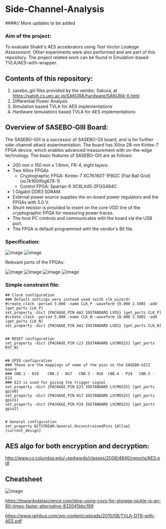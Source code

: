# Side-Channel-Analysis
####// More updates to be added

### Aim of the project:
To evaluate Shakti's AES accelerators using *Test Vector Leakage Assessment*. Other experiments were also performed and are part of this repository. The project related work can be found in Emulation-based-TVLA/AES-with-wrapper.

## Contents of this repository:
1. sasebo_giii files provided by the vendor, Sakura, at https://satoh.cs.uec.ac.jp/SAKURA/hardware/SAKURA-X.html 
2. Differential Power Analysis
3. Simulation based TVLA for AES implementations
4. Hardware (emulation) based TVLA for AES implementations

## Overview of SASEBO-GIII Board: 
The SASEBO-GIII is a successor of SASEBO-GII board, and is for further side-channel attack experimentation. 
The board has Xilinx 28-nm Kintex-7 FPGA device, which enables advanced measurement with on-the-edge 
technology. The basic features of SASEBO-GIII are as follows: 
* 200 mm x 150 mm x 1.6mm, FR-4, eight layers. 
* Two Xilinx FPGAs 
  * Cryptographic FPGA: Kintex-7 XC7K160T-1FBGC (Flat Ball Grid) (xc7k160tfbg676-1)
  * Control FPGA: Spartan-6 XC6LX45-2FGG484C 
* 1 Gigabit DDR3 SDRAM. 
* External power source supplies the on-board power regulators and the FPGAs with 5.0 V. 
* Shunt resistor is provided to insert on the core VDD line of the cryptographic FPGA for measuring power 
traces. 
* The host PC controls and communicates with the board via the USB port. 
* The FPGA is default programmed with the vendor's Bit file. 

### Specification:
![image](https://user-images.githubusercontent.com/69968227/136505278-aae660c9-397a-4c25-84fd-507dcb325878.png)
![image](https://user-images.githubusercontent.com/69968227/136505351-400df3ef-f637-4bcb-abe9-0f9977b3ccd0.png)

Relevant ports of the FPGAs: 


![image](https://user-images.githubusercontent.com/69968227/136505868-284df612-8e33-4907-b8f2-ff7cbb8b35a4.png)
![image](https://user-images.githubusercontent.com/69968227/136506905-b44b3257-adab-445b-acb2-3016ce0fb018.png)
![image](https://user-images.githubusercontent.com/69968227/136507019-d0b51549-18e8-4235-b356-041545db20c1.png)
![image](https://user-images.githubusercontent.com/69968227/136507161-70f0c0dd-2e89-49ea-9d56-5fa113b71583.png)

### Simple constraint file:
```
## Clock configuration
### Default settings were instead used (with clk_wizard)
#create_clock -period 5.000 -name CLK_P -waveform {0.000 2.500} -add [get_ports CLK_P]
set_property -dict {PACKAGE_PIN AA3 IOSTANDARD LVDS} [get_ports CLK_P] 
#create_clock -period 5.000 -name CLK_N -waveform {0.000 2.500} -add [get_ports CLK_N]
set_property -dict {PACKAGE_PIN AA2 IOSTANDARD LVDS} [get_ports CLK_N]


## RESET configuration
set_property -dict {PACKAGE_PIN L23 IOSTANDARD LVCMOS25} [get_ports RST_N]


## GPIO configuration
### These are the mappings of some of the pins on the SASEBO-GIII board
### CN8.1 - D19    CN8.2 - N17   CN8.3 - N16  CN8.4 - P24   CN8.5 - E23  
### E23 is used for giving the trigger signal
set_property -dict {PACKAGE_PIN E23 IOSTANDARD LVCMOS25} [get_ports gpio0]
set_property -dict {PACKAGE_PIN N17 IOSTANDARD LVCMOS25} [get_ports gpio1]
set_property -dict {PACKAGE_PIN P24 IOSTANDARD LVCMOS25} [get_ports gpio2]


# General configuration
set_property BITSTREAM.General.UnconstrainedPins {Allow} [current_design]
```



## AES algo for both encryption and decryption:
http://www.cs.columbia.edu/~sedwards/classes/2008/4840/reports/AES.pdf

## Cheatsheet
![image](https://user-images.githubusercontent.com/69968227/137715095-c2adbb85-c0c9-4c8b-b8ac-0464e0d76cb2.png)

https://towardsdatascience.com/stop-using-csvs-for-storage-pickle-is-an-80-times-faster-alternative-832041bbc199

https://www.rambus.com/wp-content/uploads/2015/08/TVLA-DTR-with-AES.pdf
